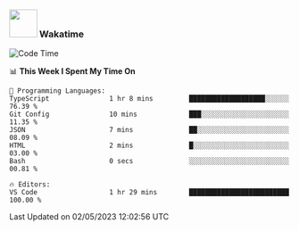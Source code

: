 ### <img src="https://media.giphy.com/media/VgCDAzcKvsR6OM0uWg/giphy.gif" width="50"> Wakatime

  <!--START_SECTION:waka-->
![Code Time](http://img.shields.io/badge/Code%20Time-1%2C384%20hrs%2014%20mins-blue)

📊 **This Week I Spent My Time On** 

```text
💬 Programming Languages: 
TypeScript               1 hr 8 mins         ███████████████████░░░░░░   76.39 % 
Git Config               10 mins             ███░░░░░░░░░░░░░░░░░░░░░░   11.35 % 
JSON                     7 mins              ██░░░░░░░░░░░░░░░░░░░░░░░   08.09 % 
HTML                     2 mins              █░░░░░░░░░░░░░░░░░░░░░░░░   03.00 % 
Bash                     0 secs              ░░░░░░░░░░░░░░░░░░░░░░░░░   00.81 % 

🔥 Editors: 
VS Code                  1 hr 29 mins        █████████████████████████   100.00 % 
```


 Last Updated on 02/05/2023 12:02:56 UTC
<!--END_SECTION:waka-->
